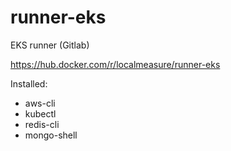 # runner-eks
EKS runner (Gitlab)

https://hub.docker.com/r/localmeasure/runner-eks

Installed:
- aws-cli
- kubectl
- redis-cli
- mongo-shell